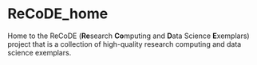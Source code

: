 # ReCoDE_home
Home to the ReCoDE (**Re**search **Co**mputing and **D**ata Science **E**xemplars) project that is a collection of high-quality research computing and data science exemplars.
